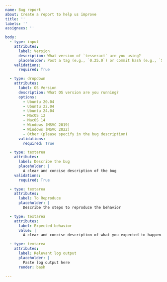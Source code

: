 ```yaml
---
name: Bug report
about: Create a report to help us improve
title: ''
labels: ''
assignees: ''

body:
  - type: input
    attributes:
      label: Version
      description: What version of `tesseract` are you using?
      placeholder: Post a tag (e.g., `0.25.0`) or commit hash (e.g., `5ad42b6`)
    validations:
      required: True

  - type: dropdown
    attributes:
      label: OS Version
      description: What OS version are you running?
      options:
        - Ubuntu 20.04
        - Ubuntu 22.04
        - Ubuntu 24.04
        - MacOS 12
        - MacOS 14
        - Windows (MSVC 2019)
        - Windows (MSVC 2022)
        - Other (please specify in the bug description)
      validations:
        required: True

  - type: textarea
    attributes:
      label: Describe the bug
      placeholder: |
        A clear and concise description of the bug
    validations:
      required: True

  - type: textarea
    attributes:
      label: To Reproduce
      placeholder: | 
        Describe the steps to reproduce the behavior

  - type: textarea
    attributes:
      label: Expected behavior
      value: | 
        A clear and concise description of what you expected to happen.

  - type: textarea
    attributes:
      label: Relevant log output
      placeholder: |
        Paste log output here
      render: bash

---
```


